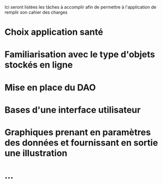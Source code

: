 Ici seront listées les tâches à accomplir afin de permettre à l'application de remplir son cahier des charges

# Choix application santé
# Familiarisation avec le type d'objets stockés en ligne
# Mise en place du DAO
# Bases d'une interface utilisateur
# Graphiques prenant en paramètres des données et fournissant en sortie une illustration
# ...
